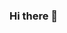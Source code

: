 ### Hi there 👋

<!--
**tohidd/tohidd** is a ✨ _special_ ✨ repository because its `README.md` (this file) appears on your GitHub profile.

Here are some ideas to get you started:

- 🔭 I’m currently working on ...
- 🌱 I’m currently learning RactJs 
- 👯 I’m looking to collaborate on ...
- 🤔 I’m looking for help with ...
- 💬 Ask me about ...
- 📫 How to reach me: tohidebrahimi24@gmail.com
- 😄 Pronouns: ...
- ⚡ Fun fact: ...
-->

